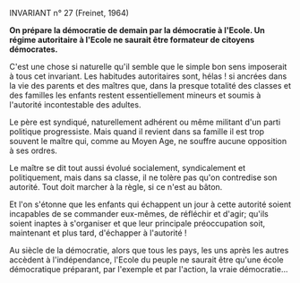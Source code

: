INVARIANT n° 27 (Freinet, 1964)

**On prépare la démocratie de demain par la démocratie à l'Ecole. Un régime autoritaire à l'Ecole ne saurait être formateur de citoyens démocrates.**

C'est une chose si naturelle qu'il semble que le simple bon sens imposerait à tous cet invariant. Les habitudes autoritaires sont, hélas ! si ancrées dans la vie des parents et des maîtres que, dans la presque totalité des classes et des familles les enfants restent essentiellement mineurs et soumis à l'autorité incontestable des adultes.

Le père est syndiqué, naturellement adhérent ou même militant d'un parti politique progressiste. Mais quand il revient dans sa famille il est trop souvent le maître qui, comme au Moyen Age, ne souffre aucune opposition à ses ordres.

Le maître se dit tout aussi évolué socialement, syndicalement et politiquement, mais dans sa classe, il ne tolère pas qu'on contredise son autorité. Tout doit marcher à la règle, si ce n'est au bâton.

Et l'on s'étonne que les enfants qui échappent un jour à cette autorité soient incapables de se commander eux-mêmes, de réfléchir et d'agir; qu'ils soient inaptes à s'organiser et que leur principale préoccupation soit, maintenant et plus tard, d'échapper à l'autorité !

Au siècle de la démocratie, alors que tous les pays, les uns après les autres accèdent à l'indépendance, l'Ecole du peuple ne saurait être qu'une école démocratique préparant, par l'exemple et par l'action, la vraie démocratie...